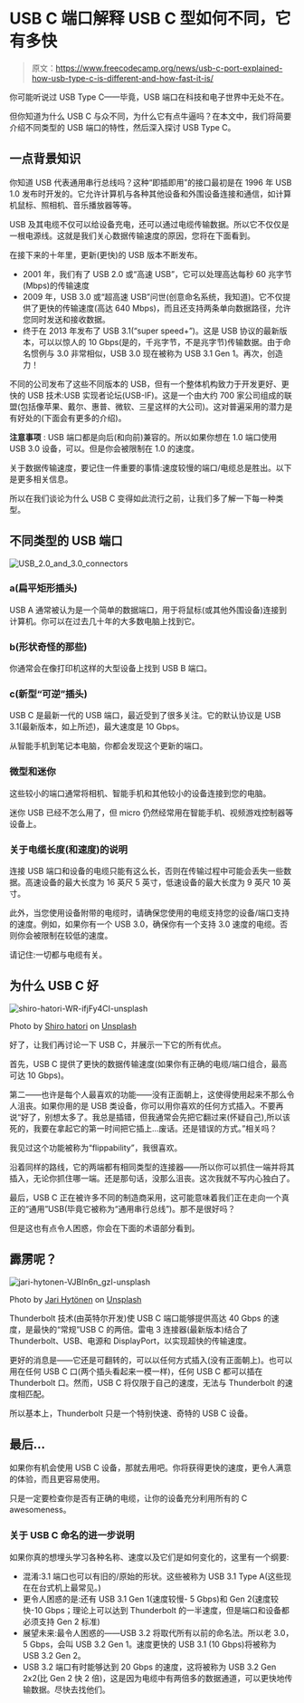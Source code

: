 # USB C 端口解释 USB C 型如何不同，它有多快

> 原文：<https://www.freecodecamp.org/news/usb-c-port-explained-how-usb-type-c-is-different-and-how-fast-it-is/>

你可能听说过 USB Type C——毕竟，USB 端口在科技和电子世界中无处不在。

但你知道为什么 USB C 与众不同，为什么它有点牛逼吗？在本文中，我们将简要介绍不同类型的 USB 端口的特性，然后深入探讨 USB Type C。

## 一点背景知识

你知道 USB 代表通用串行总线吗？这种“即插即用”的接口最初是在 1996 年 USB 1.0 发布时开发的。它允许计算机与各种其他设备和外围设备连接和通信，如计算机鼠标、照相机、音乐播放器等等。

USB 及其电缆不仅可以给设备充电，还可以通过电缆传输数据。所以它不仅仅是一根电源线。这就是我们关心数据传输速度的原因，您将在下面看到。

在接下来的十年里，更新(更快)的 USB 版本不断发布。

*   2001 年，我们有了 USB 2.0 或“高速 USB”，它可以处理高达每秒 60 兆字节(Mbps)的传输速度
*   2009 年，USB 3.0 或“超高速 USB”问世(创意命名系统，我知道)。它不仅提供了更快的传输速度(高达 640 Mbps)，而且还支持两条单向数据路径，允许您同时发送和接收数据。
*   终于在 2013 年发布了 USB 3.1(“super speed+”)。这是 USB 协议的最新版本，可以以惊人的 10 Gbps(是的，千兆字节，不是兆字节)传输数据。由于命名惯例与 3.0 非常相似，USB 3.0 现在被称为 USB 3.1 Gen 1。再次，创造力！

不同的公司发布了这些不同版本的 USB，但有一个整体机构致力于开发更好、更快的 USB 技术:USB 实现者论坛(USB-IF)。这是一个由大约 700 家公司组成的联盟(包括像苹果、戴尔、惠普、微软、三星这样的大公司)。这对普遍采用的潜力是有好处的(下面会有更多的介绍)。

**注意事项** : USB 端口都是向后(和向前)兼容的。所以如果你想在 1.0 端口使用 USB 3.0 设备，可以。但是你会被限制在 1.0 的速度。

关于数据传输速度，要记住一件重要的事情:速度较慢的端口/电缆总是胜出。以下是更多相关信息。

所以在我们谈论为什么 USB C 变得如此流行之前，让我们多了解一下每一种类型。

## 不同类型的 USB 端口

![USB_2.0_and_3.0_connectors](img/6400ae525a308f55fa0c9f5c2a5a4425.png)

### a(扁平矩形插头)

USB A 通常被认为是一个简单的数据端口，用于将鼠标(或其他外围设备)连接到计算机。你可以在过去几十年的大多数电脑上找到它。

### b(形状奇怪的那些)

你通常会在像打印机这样的大型设备上找到 USB B 端口。

### c(新型“可逆”插头)

USB C 是最新一代的 USB 端口，最近受到了很多关注。它的默认协议是 USB 3.1(最新版本，如上所述)，最大速度是 10 Gbps。

从智能手机到笔记本电脑，你都会发现这个更新的端口。

### 微型和迷你

这些较小的端口通常将相机、智能手机和其他较小的设备连接到您的电脑。

迷你 USB 已经不怎么用了，但 micro 仍然经常用在智能手机、视频游戏控制器等设备上。

### 关于电缆长度(和速度)的说明

连接 USB 端口和设备的电缆只能有这么长，否则在传输过程中可能会丢失一些数据。高速设备的最大长度为 16 英尺 5 英寸，低速设备的最大长度为 9 英尺 10 英寸。

此外，当您使用设备附带的电缆时，请确保您使用的电缆支持您的设备/端口支持的速度。例如，如果你有一个 USB 3.0，确保你有一个支持 3.0 速度的电缆。否则你会被限制在较低的速度。

请记住:一切都与电缆有关。

## 为什么 USB C 好

![shiro-hatori-WR-ifjFy4CI-unsplash](img/0872a294c7ee9c270ad135fdadba026c.png)

Photo by [Shiro hatori](https://unsplash.com/@shiroscope?utm_source=unsplash&utm_medium=referral&utm_content=creditCopyText) on [Unsplash](https://unsplash.com/s/photos/fast?utm_source=unsplash&utm_medium=referral&utm_content=creditCopyText)

好了，让我们再讨论一下 USB C，并展示一下它的所有优点。

首先，USB C 提供了更快的数据传输速度(如果你有正确的电缆/端口组合，最高可达 10 Gbps)。

第二——也许是每个人最喜欢的功能——没有正面朝上，这使得使用起来不那么令人沮丧。如果你用的是 USB 类设备，你可以用你喜欢的任何方式插入。不要再说“好了，别想太多了。我总是插错，但我通常会先把它翻过来(怀疑自己),所以该死的，我要在拿起它的第一时间把它插上...废话。还是错误的方式。”相关吗？

我见过这个功能被称为“flippability”，我很喜欢。

沿着同样的路线，它的两端都有相同类型的连接器——所以你可以抓住一端并将其插入，无论你抓住哪一端。还是那句话，没那么沮丧。这次我就不写内心独白了。

最后，USB C 正在被许多不同的制造商采用，这可能意味着我们正在走向一个真正的“通用”USB(毕竟它被称为“通用串行总线”)。那不是很好吗？

但是这也有点令人困惑，你会在下面的术语部分看到。

## 霹雳呢？

![jari-hytonen-VJBIn6n_gzI-unsplash](img/f932f95c0495ba5c9e98220d9c4bc5f4.png)

Photo by [Jari Hytönen](https://unsplash.com/@jarispics?utm_source=unsplash&utm_medium=referral&utm_content=creditCopyText) on [Unsplash](https://unsplash.com/s/photos/thunder?utm_source=unsplash&utm_medium=referral&utm_content=creditCopyText)

Thunderbolt 技术(由英特尔开发)使 USB C 端口能够提供高达 40 Gbps 的速度，是最快的“常规”USB C 的两倍。雷电 3 连接器(最新版本)结合了 Thunderbolt、USB、电源和 DisplayPort，以实现超快的传输速度。

更好的消息是——它还是可翻转的，可以以任何方式插入(没有正面朝上)。也可以用在任何 USB C 口(两个插头看起来一模一样)，任何 USB C 都可以插在 Thunderbolt 口。然而，USB C 将仅限于自己的速度，无法与 Thunderbolt 的速度相匹配。

所以基本上，Thunderbolt 只是一个特别快速、奇特的 USB C 设备。

## 最后...

如果你有机会使用 USB C 设备，那就去用吧。你将获得更快的速度，更令人满意的体验，而且更容易使用。

只是一定要检查你是否有正确的电缆，让你的设备充分利用所有的 C awesomeness。

### 关于 USB C 命名的进一步说明

如果你真的想埋头学习各种名称、速度以及它们是如何变化的，这里有一个纲要:

*   混淆:3.1 端口也可以有旧的/原始的形状。这些被称为 USB 3.1 Type A(这些现在在台式机上最常见。)
*   更令人困惑的是:还有 USB 3.1 Gen 1(速度较慢- 5 Gbps)和 Gen 2(速度较快-10 Gbps；理论上可以达到 Thunderbolt 的一半速度，但是端口和设备都必须支持 Gen 2 标准)
*   展望未来:最令人困惑的——USB 3.2 将取代所有以前的命名法。所以老 3.0，5 Gbps，会叫 USB 3.2 Gen 1。速度更快的 USB 3.1 (10 Gbps)将被称为 USB 3.2 Gen 2。
*   USB 3.2 端口有时能够达到 20 Gbps 的速度，这将被称为 USB 3.2 Gen 2x2(比 Gen 2 快 2 倍)，这是因为电缆中有两倍多的数据通道，可以更快地传输数据。尽快去找他们。